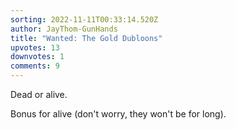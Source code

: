 ```yaml
---
sorting: 2022-11-11T00:33:14.520Z
author: JayThom-GunHands
title: "Wanted: The Gold Dubloons"
upvotes: 13
downvotes: 1
comments: 9
---
```

D﻿ead or alive.

B﻿onus for alive (don't worry, they won't be for long).